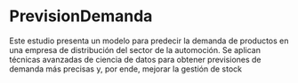 # PrevisionDemanda
Este estudio presenta un modelo para predecir la demanda de productos en una empresa de distribución del sector de la automoción. Se aplican técnicas avanzadas de ciencia de datos para obtener previsiones de demanda más precisas y, por ende, mejorar la gestión de stock
